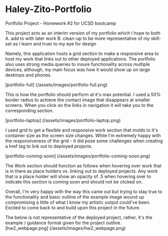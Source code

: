 # Haley-Zito-Portfolio
Portfolio Project - Homework #2 for UCSD bootcamp

This project acts as an interim version of my portfolio which I hope to both 
A. add to with later work
B. clean-up to be more representative of my skill-set as I learn and truer to my eye for design

Namely, this application hosts a grid section to make a responsive area to host my work that links out to other deployed applications. The portfolio also uses strong media queries to insure functionality across multiple devices, although, my main focus was how it would show up on large desktops and phones. 

[portfolio-full] (/assets/images/portfolio-full.png)

This is how the portfolio should perform at it's max potential. I used a 50% border radius to achieve the contact image that disappears at smaller screens. When you click on the links in navigation it will take you to the corresponding section.

[portfolio-laptop] (/assets/images/portfolio-laptop.png)

I used grid to get a flexible and responsive work section that molds to it's container size as the screen size changes. While I'm extremely happy with the responsiveness of the grid - it did pose some challenges when creating a href tag to link out to deployed projects. 

[portfolio-coming-soon] (/assets/images/portfolio-coming-soon.png)

The Work section should function as follows when hovering over work that is in there as place holders vs. linking out to deployed projects. Any work that is a place holder will show an opacity of .5 when hovering over to indicate this section is coming soon and should not be clicked on.


Overall, I'm very happy with the way this came out but trying to stay true to the functionality and basic outline of the example image wound up compromising a little of what I know my artistic output could've been. Excited to come back to and build upon this project in the future. 


The below is not representative of the deployed project, rather, it's the example / guidance format given for the project outline.
[hw2_webpage.png] (/assets/images/hw2_webpage.png)